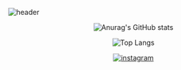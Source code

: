 
![header](https://capsule-render.vercel.app/api?type=waving&color=DCCBED&height=260&section=header&text=YeJi%20Koo&fontSize=70&fontColor=FFFFFF)

<div align="center">
  
![Anurag's GitHub stats](https://github-readme-stats.vercel.app/api?username=xlzbthxyjkoo&show_icons=true&theme=material-palenight)

![Top Langs](https://github-readme-stats.vercel.app/api/top-langs/?username=xlzbthxyjkoo&layout=compact&theme=material-palenight)


<a href="https://www.instagram.com/yejikoo/" target="_blank"><img alt="instagram" src ="https://img.shields.io/badge/instagram-E4405F.svg?&style=for-the-badge&logo=instagram&logoColor=white"/></a>
</div>
